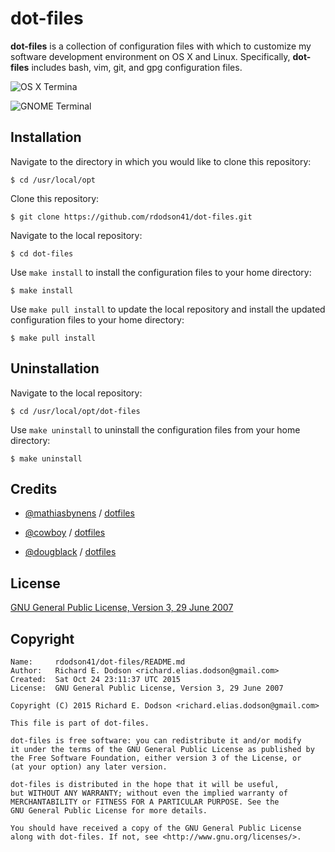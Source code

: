 # dot-files

**dot-files** is a collection of configuration files with which to customize my software development environment on OS X and Linux. Specifically, **dot-files** includes bash, vim, git, and gpg configuration files.

 ![OS X Termina][1]

 ![GNOME Terminal][2]

  [1]: <http://i.imgur.com/zSdxaKv.png> "OS X Terminal"
  [2]: <http://i.imgur.com/OBefD1h.png> "GNOME Terminal"


## Installation

Navigate to the directory in which you would like to clone this repository:

    $ cd /usr/local/opt

Clone this repository:

    $ git clone https://github.com/rdodson41/dot-files.git

Navigate to the local repository:

	$ cd dot-files

Use `make install` to install the configuration files to your home directory:

    $ make install

Use `make pull install` to update the local repository and install the updated configuration files to your home directory:

    $ make pull install


## Uninstallation

Navigate to the local repository:

    $ cd /usr/local/opt/dot-files

Use `make uninstall` to uninstall the configuration files from your home directory:

    $ make uninstall


## Credits

* [@mathiasbynens][3] / [dotfiles][4]
* [@cowboy][5] / [dotfiles][6]
* [@dougblack][7] / [dotfiles][8]

  [3]: <https://github.com/mathiasbynens> "Mathias Bynens"
  [4]: <https://github.com/mathiasbynens/dotfiles> "dotfiles"
  [5]: <https://github.com/cowboy> "Ben Alman"
  [6]: <https://github.com/cowboy/dotfiles> "dotfiles"
  [7]: <https://github.com/dougblack> "Doug Black"
  [8]: <https://github.com/dougblack/dotfiles> "dotfiles"


## License

  [GNU General Public License, Version 3, 29 June 2007][9]

  [9]: <http://www.gnu.org/licenses/gpl-3.0.en.html> "GNU General Public License"


## Copyright

``` text
Name:     rdodson41/dot-files/README.md
Author:   Richard E. Dodson <richard.elias.dodson@gmail.com>
Created:  Sat Oct 24 23:11:37 UTC 2015
License:  GNU General Public License, Version 3, 29 June 2007
```

``` text
Copyright (C) 2015 Richard E. Dodson <richard.elias.dodson@gmail.com>

This file is part of dot-files.

dot-files is free software: you can redistribute it and/or modify
it under the terms of the GNU General Public License as published by
the Free Software Foundation, either version 3 of the License, or
(at your option) any later version.

dot-files is distributed in the hope that it will be useful,
but WITHOUT ANY WARRANTY; without even the implied warranty of
MERCHANTABILITY or FITNESS FOR A PARTICULAR PURPOSE. See the
GNU General Public License for more details.

You should have received a copy of the GNU General Public License
along with dot-files. If not, see <http://www.gnu.org/licenses/>.
```

